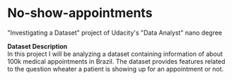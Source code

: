 # No-show-appointments
"Investigating a Dataset" project of Udacity's "Data Analyst" nano degree

**Dataset Description**<br>
In this project I will be analyzing a dataset containing information of about 100k medical appointments in Brazil. The dataset provides features related to the question wheater a patient is showing up for an appointment or not.
